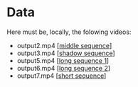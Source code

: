 # Data
Here must be, locally, the folowing videos:
- output2.mp4 [[middle sequence](<https://e-aules.uab.cat/2024-25/mod/url/view.php?id=88238>)]
- output3.mp4 [[shadow sequence](<https://e-aules.uab.cat/2024-25/mod/url/view.php?id=88239>)]
- output5.mp4 [[long sequence 1](<https://e-aules.uab.cat/2024-25/mod/url/view.php?id=88240>)]
- output6.mp4 [[long sequence 2](<https://e-aules.uab.cat/2024-25/mod/url/view.php?id=88241>)]
- output7.mp4 [[short sequence](<https://e-aules.uab.cat/2024-25/mod/url/view.php?id=88237>)]